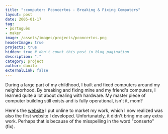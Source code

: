 ```yaml
---
title: ":computer: Pconcertos - Breaking & Fixing Computers"
layout: post
date: 2005-01-17
tag:
- português
- maker
image: /assets/images/projects/pconcertos.png
headerImage: true
projects: true
hidden: true # don't count this post in blog pagination
description: "."
category: project
author: danilo
externalLink: false
---
```


During a large part of my childhood, I built and fixed computers around my neighborhood. By breaking and fixing mine and my friend's computers, I learned quite a lot about dealing with hardware. My master piece of computer building still exists and is fully operational, isn't it, mom?

Here's the [website](https://sites.google.com/site/pconcertos/) I put online to market my work, which I now realized was also the first website I developed. Unfortunately, it didn't bring me any extra work. Perhaps that is because of the misspelling in the word "conserto" (fix).
